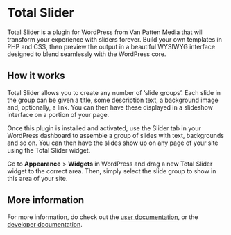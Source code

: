 Total Slider
==========

Total Slider is a plugin for WordPress from Van Patten Media that will transform your experience with sliders forever. Build your own templates in PHP and CSS, then preview the output in a beautiful WYSIWYG interface designed to blend seamlessly with the WordPress core.

How it works
------------

Total Slider allows you to create any number of ‘slide groups’. Each slide in the group can be given a title, some description text, a background image and, optionally, a link. You can then have these displayed in a slideshow interface on a portion of your page.

Once this plugin is installed and activated, use the Slider tab in your WordPress dashboard to assemble a group of slides with text, backgrounds and so on. You can then have the slides show up on any page of your site using the Total Slider widget.

Go to **Appearance** > **Widgets** in WordPress and drag a new Total Slider widget to the correct area. Then, simply select the slide group to show in this area of your site.

More information
----------------

For more information, do check out the [user documentation](http://www.vanpattenmedia.com/project/total-slider/docs/), or the [developer documentation](https://github.com/vanpattenmedia/total-slider/wiki/).
